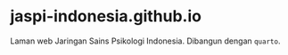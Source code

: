 # jaspi-indonesia.github.io
Laman web Jaringan Sains Psikologi Indonesia. Dibangun dengan `quarto`.
